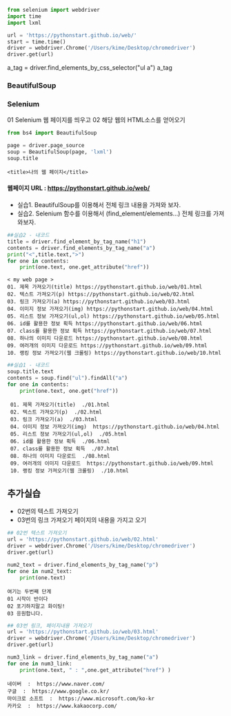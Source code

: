 ```python
from selenium import webdriver
import time
import lxml

url = 'https://pythonstart.github.io/web/'
start = time.time()
driver = webdriver.Chrome('/Users/kime/Desktop/chromedriver')
driver.get(url)
```
a_tag = driver.find_elements_by_css_selector("ul a")
a_tag
### BeautifulSoup
### Selenium
01 Selenium 웹 페이지를 띄우고
02 해당 웹의 HTML소스를 얻어오기


```python
from bs4 import BeautifulSoup
```


```python
page = driver.page_source
soup = BeautifulSoup(page, 'lxml')
soup.title
```




    <title>나의 웹 페이지</title>



#### 웹페이지 URL : https://pythonstart.github.io/web/
* 실습1. BeautifulSoup를 이용해서 전체 링크 내용을 가져와 보자.
* 실습2. Selenium 함수를 이용해서 (find_element/elements...) 전체 링크를 가져와보자.


```python
##실습2 - 내코드
title = driver.find_element_by_tag_name("h1")
contents = driver.find_elements_by_tag_name("a")
print("<",title.text,">")
for one in contents:
    print(one.text, one.get_attribute("href"))
```

    < my web page >
    01. 제목 가져오기(title) https://pythonstart.github.io/web/01.html
    02. 텍스트 가져오기(p) https://pythonstart.github.io/web/02.html
    03. 링크 가져오기(a) https://pythonstart.github.io/web/03.html
    04. 이미지 정보 가져오기(img) https://pythonstart.github.io/web/04.html
    05. 리스트 정보 가져오기(ul,ol) https://pythonstart.github.io/web/05.html
    06. id를 활용한 정보 획득 https://pythonstart.github.io/web/06.html
    07. class를 활용한 정보 획득 https://pythonstart.github.io/web/07.html
    08. 하나의 이미지 다운로드 https://pythonstart.github.io/web/08.html
    09. 여러개의 이미지 다운로드 https://pythonstart.github.io/web/09.html
    10. 랭킹 정보 가져오기(웹 크롤링) https://pythonstart.github.io/web/10.html



```python
##실습1 - 내코드
soup.title.text
contents = soup.find("ul").findAll("a")
for one in contents:
    print(one.text, one.get("href"))
```

     01. 제목 가져오기(title)  ./01.html
     02. 텍스트 가져오기(p)  ./02.html
     03. 링크 가져오기(a)  ./03.html
     04. 이미지 정보 가져오기(img)  https://pythonstart.github.io/web/04.html
     05. 리스트 정보 가져오기(ul,ol)  ./05.html
     06. id를 활용한 정보 획득  ./06.html
     07. class를 활용한 정보 획득  ./07.html
     08. 하나의 이미지 다운로드  ./08.html
     09. 여러개의 이미지 다운로드  https://pythonstart.github.io/web/09.html
     10. 랭킹 정보 가져오기(웹 크롤링)  ./10.html


## 추가실습 
* 02번의 텍스트 가져오기
* 03번의 링크 가져오기 페이지의 내용을 가지고 오기


```python
## 02번 텍스트 가져오기
url = 'https://pythonstart.github.io/web/02.html'
driver = webdriver.Chrome('/Users/kime/Desktop/chromedriver')
driver.get(url)

num2_text = driver.find_elements_by_tag_name("p")
for one in num2_text:
    print(one.text)
```

    여기는 두번째 단계
    01 시작이 반이다
    02 포기하지말고 화이팅!
    03 응원합니다.



```python
## 03번 링크, 페이지내용 가져오기
url = 'https://pythonstart.github.io/web/03.html'
driver = webdriver.Chrome('/Users/kime/Desktop/chromedriver')
driver.get(url)

num3_link = driver.find_elements_by_tag_name("a")
for one in num3_link:
    print(one.text, " : ",one.get_attribute("href") )
```

    네이버  :  https://www.naver.com/
    구글  :  https://www.google.co.kr/
    마이크로 소프트  :  https://www.microsoft.com/ko-kr
    카카오  :  https://www.kakaocorp.com/



```python

```

